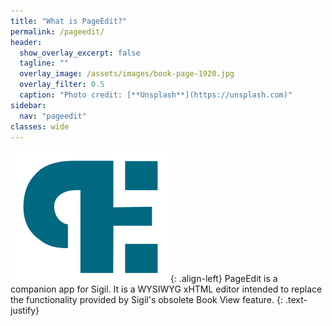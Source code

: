 ```yaml
---
title: "What is PageEdit?"
permalink: /pageedit/
header:
  show_overlay_excerpt: false
  tagline: ""
  overlay_image: /assets/images/book-page-1920.jpg
  overlay_filter: 0.5
  caption: "Photo credit: [**Unsplash**](https://unsplash.com)"
sidebar:
  nav: "pageedit"
classes: wide
---
```


![Sigil icon](/assets/images/pageedit-256.png){: .align-left}
PageEdit is a companion app for Sigil. It is a WYSIWYG xHTML editor intended to replace the functionality provided by Sigil's obsolete Book View feature.
{: .text-justify}
